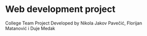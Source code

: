 # Web development project
College Team Project
Developed by Nikola Jakov Pavečić, Florijan Matanović i Duje Medak
